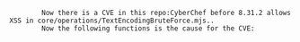 
            Now there is a CVE in this repo:CyberChef before 8.31.2 allows XSS in core/operations/TextEncodingBruteForce.mjs..
            Now the following functions is the cause for the CVE:
            